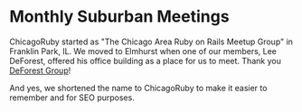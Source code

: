Monthly Suburban Meetings
==

ChicagoRuby started as "The Chicago Area Ruby on Rails Meetup Group" in Franklin Park, IL. We moved to Elmhurst when one of our members, Lee DeForest, offered his office building as a place for us to meet. Thank you [DeForest Group](http://deforestgroup.com)!

And yes, we shortened the name to ChicagoRuby to make it easier to remember and for SEO purposes.
